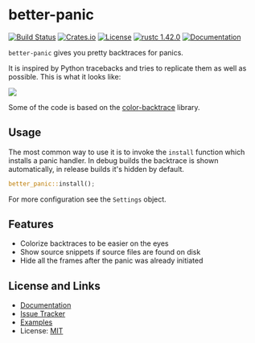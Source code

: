 # better-panic

[![Build Status](https://github.com/mitsuhiko/better-panic/workflows/Tests/badge.svg?branch=master)](https://github.com/mitsuhiko/better-panic/actions?query=workflow%3ATests)
[![Crates.io](https://img.shields.io/crates/d/better-panic.svg)](https://crates.io/crates/better-panic)
[![License](https://img.shields.io/github/license/mitsuhiko/better-panic)](https://github.com/mitsuhiko/better-panic/blob/master/LICENSE)
[![rustc 1.42.0](https://img.shields.io/badge/rust-1.46%2B-orange.svg)](https://img.shields.io/badge/rust-1.42%2B-orange.svg)
[![Documentation](https://docs.rs/better-panic/badge.svg)](https://docs.rs/better-panic)

`better-panic` gives you pretty backtraces for panics.

It is inspired by Python tracebacks and tries to replicate them as well
as possible.  This is what it looks like:

<img src="https://github.com/mitsuhiko/better-panic/raw/master/screenshot.png">

Some of the code is based on the
[color-backtrace](https://crates.io/crates/color-backtrace) library.

## Usage

The most common way to use it is to invoke the `install` function
which installs a panic handler.  In debug builds the backtrace is shown
automatically, in release builds it's hidden by default.

```rust
better_panic::install();
```

For more configuration see the `Settings` object.

## Features

- Colorize backtraces to be easier on the eyes
- Show source snippets if source files are found on disk
- Hide all the frames after the panic was already initiated

## License and Links

- [Documentation](https://docs.rs/better-panic/)
- [Issue Tracker](https://github.com/mitsuhiko/better-panic/issues)
- [Examples](https://github.com/mitsuhiko/better-panic/tree/master/examples)
- License: [MIT](https://github.com/mitsuhiko/better-panic/blob/master/LICENSE)
